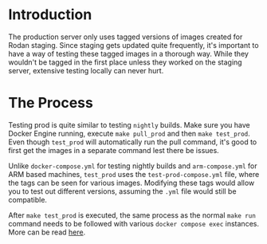 # Introduction

The production server only uses tagged versions of images created for Rodan staging. Since staging gets updated quite frequently, 
it's important to have a way of testing these tagged images in a thorough way. While they wouldn't be tagged in the first place unless
they worked on the staging server, extensive testing locally can never hurt. 

# The Process

Testing prod is quite similar to testing `nightly` builds. Make sure you have Docker Engine running, execute `make pull_prod` and then `make test_prod`. Even though `test_prod` will automatically run the pull command, it's good to first get the images in a separate command lest there be issues. 

Unlike `docker-compose.yml` for testing nightly builds and `arm-compose.yml` for ARM based machines, `test_prod` uses the `test-prod-compose.yml` file, where the tags can be seen for various images. Modifying these tags would allow you to test out different versions, assuming the `.yml` file would still be compatible. 

After `make test_prod` is executed, the same process as the normal `make run` command needs to be followed with various `docker compose exec` instances. More can be read [here](https://github.com/DDMAL/Rodan/wiki/Working-on-Rodan).